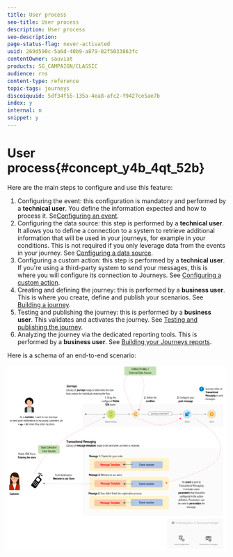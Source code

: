 ```yaml
---
title: User process
seo-title: User process
description: User process
seo-description: 
page-status-flag: never-activated
uuid: 269d590c-5a6d-40b9-a879-02f5033863fc
contentOwner: sauviat
products: SG_CAMPAIGN/CLASSIC
audience: rns
content-type: reference
topic-tags: journeys
discoiquuid: 5df34f55-135a-4ea8-afc2-f9427ce5ae7b
index: y
internal: n
snippet: y
---
```


# User process{#concept_y4b_4qt_52b}

Here are the main steps to configure and use this feature:

1. Configuring the event: this configuration is mandatory and performed by a **technical user**. You define the information expected and how to process it. Se[Configuring an event](event.md#concept_gfj_fqt_52b).
1. Configuring the data source: this step is performed by a **technical user**. It allows you to define a connection to a system to retrieve additional information that will be used in your journeys, for example in your conditions. This is not required if you only leverage data from the events in your journey. See [Configuring a data source](ds.md#concept_s1s_dqt_52b).
1. Configuring a custom action: this step is performed by a **technical user**. If you're using a third-party system to send your messages, this is where you will configure its connection to Journeys. See [Configuring a custom action](custom.md#concept_sxy_bzs_dgb).
1. Creating and defining the journey: this is performed by a **business user**. This is where you create, define and publish your scenarios. See [Building a journey](journey.md#concept_gq5_sqt_52b).
1. Testing and publishing the journey: this is performed by a **business user**. This validates and activates the journey. See [Testing and publishing the journey](journeypublication.md#concept_mtc_lrt_52b).
1. Analyzing the journey via the dedicated reporting tools. This is performed by a **business user**. See [Building your Journeys reports](reporting.md#concept_rfj_wpt_52b).

Here is a schema of an end-to-end scenario:

![](assets/journeydiagram.png) 

